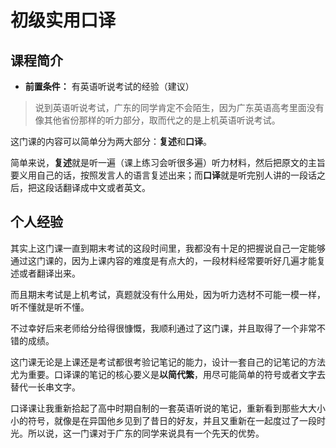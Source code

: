 # 初级实用口译
## 课程简介
- **前置条件：** 有英语听说考试的经验（建议）

> 说到英语听说考试，广东的同学肯定不会陌生，因为广东英语高考里面没有像其他省份那样的听力部分，取而代之的是上机英语听说考试。

这门课的内容可以简单分为两大部分：**复述**和**口译**。

简单来说，**复述**就是听一遍（课上练习会听很多遍）听力材料，然后把原文的主旨要义用自己的话，按照发言人的语言复述出来；而**口译**就是听完别人讲的一段话之后，把这段话翻译成中文或者英文。

## 个人经验
其实上这门课一直到期末考试的这段时间里，我都没有十足的把握说自己一定能够通过这门课的，因为上课内容的难度是有点大的，一段材料经常要听好几遍才能复述或者翻译出来。

而且期末考试是上机考试，真题就没有什么用处，因为听力选材不可能一模一样，听不懂就是听不懂。

不过幸好后来老师给分给得很慷慨，我顺利通过了这门课，并且取得了一个非常不错的成绩。

这门课无论是上课还是考试都很考验记笔记的能力，设计一套自己的记笔记的方法尤为重要。口译课的笔记的核心要义是**以简代繁**，用尽可能简单的符号或者文字去替代一长串文字。

口译课让我重新拾起了高中时期自制的一套英语听说的笔记，重新看到那些大大小小的符号，就像是在异国他乡见到了昔日的好友，并且又重新在一起度过了一段时光。所以说，这一门课对于广东的同学来说具有一个先天的优势。